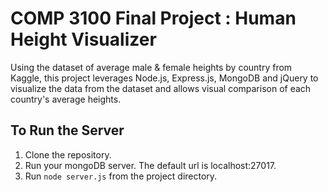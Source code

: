# COMP 3100 Final Project : Human Height Visualizer
Using the dataset of average male & female heights by country from Kaggle, this project leverages Node.js, Express.js, MongoDB and jQuery to visualize the data from the dataset and allows visual comparison of each country's average heights.

## To Run the Server
1. Clone the repository.
2. Run your mongoDB server. The default url is localhost:27017.
3. Run `node server.js` from the project directory.

